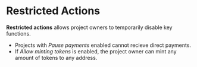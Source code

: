 # Restricted Actions

**Restricted actions** allows project owners to temporarily disable key functions.

* Projects with _Pause payments_ enabled cannot recieve direct payments.
* If _Allow minting tokens_ is enabled, the project owner can mint any amount of tokens to any address.
